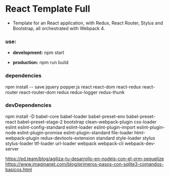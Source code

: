 # React Template Full

+ Template for an React application, with Redux, React Router, Stylus and Bootstrap, all orchestrated with Webpack 4.

### use:

+ **development:** npm start

+ **production:** npm run build

### dependencies

npm install -- save jquery popper.js react react-dom react-redux react-router react-router-dom redux redux-logger redux-thunk

### devDependencies

npm install -D babel-core babel-loader babel-preset-env babel-preset-react babel-preset-stage-2 bootstrap clean-webpack-plugin css-loader eslint eslint-config-standard eslint-loader eslint-plugin-import eslint-plugin-node eslint-plugin-promise eslint-plugin-standard file-loader html-webpack-plugin redux-devtools-extension standard style-loader stylus stylus-loader ttf-loader url-loader webpack webpack-cli webpack-dev-server

https://ed.team/blog/agiliza-tu-desarrollo-en-nodejs-con-el-orm-sequelize
https://www.imaginanet.com/blog/primeros-pasos-con-sqlite3-comandos-basicos.html
